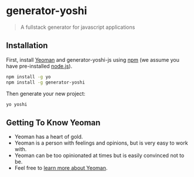 # generator-yoshi

> A fullstack generator for javascript applications

## Installation

First, install [Yeoman](http://yeoman.io) and generator-yoshi-js using [npm](https://www.npmjs.com/) (we assume you have pre-installed [node.js](https://nodejs.org/)).

```bash
npm install -g yo
npm install -g generator-yoshi
```

Then generate your new project:

```bash
yo yoshi
```

## Getting To Know Yeoman

 * Yeoman has a heart of gold.
 * Yeoman is a person with feelings and opinions, but is very easy to work with.
 * Yeoman can be too opinionated at times but is easily convinced not to be.
 * Feel free to [learn more about Yeoman](http://yeoman.io/).

[npm-image]: https://badge.fury.io/js/generator-wix-js.svg
[npm-url]: https://npmjs.org/package/generator-wix-js
[travis-image]: https://travis-ci.org/wix/generator-wix-js.svg?branch=master
[travis-url]: https://travis-ci.org/wix/generator-wix-js
[daviddm-image]: https://david-dm.org/wix/generator-wix-js.svg?theme=shields.io
[daviddm-url]: https://david-dm.org/wix/generator-wix-js

